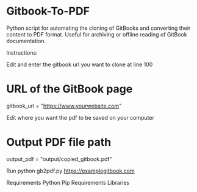 # Gitbook-To-PDF
Python script for automating the cloning of GitBooks and converting their content to PDF format. Useful for archiving or offline reading of GitBook documentation.

Instructions:

Edit and enter the gitbook url you want to clone at line 100

# URL of the GitBook page
gitbook_url = "https://www.yourwebsite.com"

Edit where you want the pdf to be saved on your computer
# Output PDF file path
output_pdf = "output/copied_gitbook.pdf"

Run
python gb2pdf.py https://examplegitbook.com

Requirements
Python
Pip
Requirements Libraries

